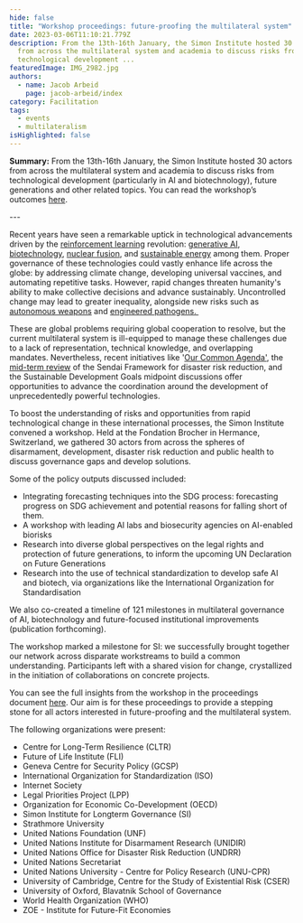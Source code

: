 ```yaml
---
hide: false
title: "Workshop proceedings: future-proofing the multilateral system"
date: 2023-03-06T11:10:21.779Z
description: From the 13th-16th January, the Simon Institute hosted 30 actors
  from across the multilateral system and academia to discuss risks from
  technological development ...
featuredImage: IMG_2982.jpg
authors:
  - name: Jacob Arbeid
    page: jacob-arbeid/index
category: Facilitation
tags:
  - events
  - multilateralism
isHighlighted: false
---
```

**Summary:** From the 13th-16th January, the Simon Institute hosted 30 actors from across the multilateral system and academia to discuss risks from technological development (particularly in AI and biotechnology), future generations and other related topics. You can read the workshop’s outcomes [here](https://drive.google.com/file/d/1T8DsNQJEFYLQB-OYc3A_ftvccPfxKAJB/view?usp=sharing).

\---

Recent years have seen a remarkable uptick in technological advancements driven by the [reinforcement learning](https://en.wikipedia.org/wiki/Reinforcement_learning) revolution: [generative AI](https://chat.openai.com), [biotechnology](https://www.sciencedirect.com/science/article/abs/pii/S1359644622004032), [nuclear fusion](https://meetings.aps.org/Meeting/DPP22/Session/JO05.6), and [sustainable energy](https://www.ifc.org/wps/wcm/connect/bd3a196d-a88f-45af-bbc6-e0b00790fba8/EMCompass_Note_81-05-web.pdf?MOD=AJPERES&CVID=n72pj5g) among them. Proper governance of these technologies could vastly enhance life across the globe: by addressing climate change, developing universal vaccines, and automating repetitive tasks. However, rapid changes threaten humanity's ability to make collective decisions and advance sustainably. Uncontrolled change may lead to greater inequality, alongside new risks such as [autonomous weapons](https://www.icrc.org/en/document/what-you-need-know-about-autonomous-weapons) and [engineered pathogens. ](https://www.gcsp.ch/publications/delay-detect-defend-preparing-future-which-thousands-can-release-new-pandemics)

These are global problems requiring global cooperation to resolve, but the current multilateral system is ill-equipped to manage these challenges due to a lack of representation, technical knowledge, and overlapping mandates. Nevertheless, recent initiatives like '[Our Common Agenda'](https://www.un.org/en/content/common-agenda-report/), the [mid-term review](https://sendaiframework-mtr.undrr.org) of the Sendai Framework for disaster risk reduction, and the Sustainable Development Goals midpoint discussions offer opportunities to advance the coordination around the development of unprecedentedly powerful technologies.

To boost the understanding of risks and opportunities from rapid technological change in these international processes, the Simon Institute convened a workshop. Held at the Fondation Brocher in Hermance, Switzerland, we gathered 30 actors from across the spheres of disarmament, development, disaster risk reduction and public health to discuss governance gaps and develop solutions. 

Some of the policy outputs discussed included: 

* Integrating forecasting techniques into the SDG process: forecasting progress on SDG achievement and potential reasons for falling short of them.
* A workshop with leading AI labs and biosecurity agencies on AI-enabled biorisks
* Research into diverse global perspectives on the legal rights and protection of future generations, to inform the upcoming UN Declaration on Future Generations
* Research into the use of technical standardization to develop safe AI and biotech, via organizations like the International Organization for Standardisation

We also co-created a timeline of 121 milestones in multilateral governance of AI, biotechnology and future-focused institutional improvements (publication forthcoming). 

The workshop marked a milestone for SI: we successfully brought together our network across disparate workstreams to build a common understanding. Participants left with a shared vision for change, crystallized in the initiation of collaborations on concrete projects. 

You can see the full insights from the workshop in the proceedings document [here](https://drive.google.com/file/d/1T8DsNQJEFYLQB-OYc3A_ftvccPfxKAJB/view?usp=sharing). Our aim is for these proceedings to provide a stepping stone for all actors interested in future-proofing and the multilateral system. 

The following organizations were present: 

* Centre for Long-Term Resilience (CLTR)
* Future of Life Institute (FLI)
* Geneva Centre for Security Policy (GCSP) 
* International Organization for Standardization (ISO)
* Internet Society
* Legal Priorities Project (LPP)
* Organization for Economic Co-Development (OECD) 
* Simon Institute for Longterm Governance (SI)
* Strathmore University 
* United Nations Foundation (UNF)
* United Nations Institute for Disarmament Research (UNIDIR)
* United Nations Office for Disaster Risk Reduction (UNDRR)
* United Nations Secretariat 
* United Nations University - Centre for Policy Research (UNU-CPR)
* University of Cambridge, Centre for the Study of Existential Risk (CSER)
* University of Oxford, Blavatnik School of Governance
* World Health Organization (WHO)
* ZOE - Institute for Future-Fit Economies
